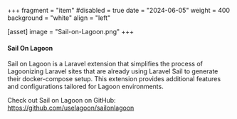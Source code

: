 +++
fragment = "item"
#disabled = true
date = "2024-06-05"
weight = 400
background = "white"
align = "left"

[asset]
  image = "Sail-on-Lagoon.png"
+++

#### Sail On Lagoon

Sail on Lagoon is a Laravel extension that simplifies the process of Lagoonizing Laravel sites that are already using Laravel Sail to generate their docker-compose setup. This extension provides additional features and configurations tailored for Lagoon environments.

Check out Sail on Lagoon on GitHub: https://github.com/uselagoon/sailonlagoon

